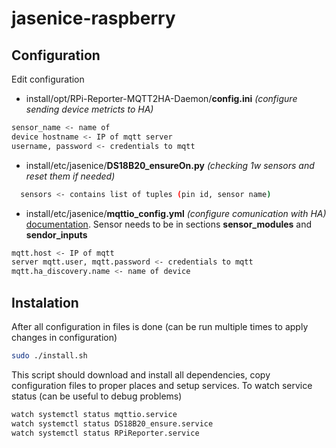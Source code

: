 # jasenice-raspberry
## Configuration
Edit configuration 
- install/opt/RPi-Reporter-MQTT2HA-Daemon/**config.ini** *(configure sending device metricts to HA)* 
```sh 
sensor_name <- name of 
device hostname <- IP of mqtt server 
username, password <- credentials to mqtt 
``` 
- install/etc/jasenice/**DS18B20_ensureOn.py** *(checking 1w 
sensors and reset them if needed)* 
```sh
  sensors <- contains list of tuples (pin id, sensor name) 
``` 
- install/etc/jasenice/**mqttio_config.yml** *(configure comunication with HA)* 
[documentation](https://mqtt-io.app/2.2.9/#/). Sensor needs to be in sections **sensor_modules** and **sendor_inputs** 
```sh 
mqtt.host <- IP of mqtt 
server mqtt.user, mqtt.password <- credentials to mqtt 
mqtt.ha_discovery.name <- name of device 
```
## Instalation
After all configuration in files is done (can be run multiple times to apply changes in configuration) 
```sh 
sudo ./install.sh 
``` 
This script should download and install all dependencies, copy configuration files to proper places and setup services. To watch service status (can be useful to debug 
problems) 
```sh 
watch systemctl status mqttio.service 
watch systemctl status DS18B20_ensure.service 
watch systemctl status RPiReporter.service
```
